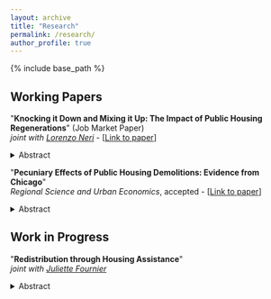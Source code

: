 ```yaml
---
layout: archive
title: "Research"
permalink: /research/
author_profile: true
---
```


{% include base_path %}

Working Papers
------

&quot;**Knocking it Down and Mixing it Up: The Impact of Public Housing Regenerations**&quot; (Job Market Paper) <br > *joint with [Lorenzo Neri](https://lneri.weebly.com/)* - \[[Link to paper](/files/20211105_Blanco_JMP.pdf)\] <details> <summary>Abstract</summary> 
This paper studies the effects of regenerating public housing into mixed-income communities on the local housing market. We exploit a wave of public housing regenerations in London that not only demolish and rebuild existing public housing but also almost double the number of units on-site with new market-rate units. Over a six-year period, we estimate that regenerations significantly raise nearby house prices and rents, although house prices decrease slightly farther away. We also find that they attract higher-income households, increase positive amenities (e.g., cafés, restaurants), and reduce negative amenities (e.g., crime). The results are consistent with strong demand effects concentrated near the buildings and moderate effects from increased supply that persist in the broader area. We provide suggestive evidence that changes in a neighborhood's socioeconomic composition are important to explain price effects: regenerations in low-income areas and those adding a large number of market-rate units lead to larger price increases. Overall, our findings indicate that mixed-income housing can revitalize neighborhoods near decaying public housing, but the supply of new market-rate units can increase unaffordability in low-income neighborhoods. 
</details>

&quot;**Pecuniary Effects of Public Housing Demolitions: Evidence from Chicago**&quot; <br > *Regional Science and Urban Economics*, accepted - \[[Link to paper](https://www.sciencedirect.com/science/article/pii/S0166046222000850)\] 
<details> 
<summary>Abstract</summary> 
This paper studies the effects of public housing on private house prices. I examine the impact of a large and negative housing supply shock caused by the demolition of public housing developments in Chicago in the 1990s and 2000s. Using a synthetic control method based on census tracts in distant parts of the city, I estimate that house prices increased by about 20 percent over a ten-year period in census tracts near the demolitions. A calibration exercise suggests that the upward price pressure associated with reduced housing supply cannot fully explain the observed price effect. This leaves room for a contribution from positive amenities generated by demolitions, which raised the demand for nearby housing units. The estimated importance of amenity effects is, however, sensitive to the way the affected housing market is defined. The results highlight that, while public housing can lead to lower local house prices for unsubsidized households by increasing overall supply, the way in which the public sector supplies housing can impose significant adverse consequences on its neighbors. 
</details>


Work in Progress
------
&quot;**Redistribution through Housing Assistance**&quot; <br > *joint with [Juliette Fournier](https://juliettefournier.site/)* 
<details> 
<summary>Abstract</summary> 
We examine the distributional implications of the shift from public housing to subsidized private housing initiated by the U.S. government over the past few decades. We build a quantitative urban framework where housing assistance complements income taxation to redistribute across workers. We argue that provision of affordable housing involves a trade-off between indirect pecuniary redistribution and direct amenity spin-offs. On the one hand, public housing drives local rents down, while amplifying the spatial concentration of poverty. On the other hand, project- and tenant-based rental assistance enhances the local amenities of subsidized households by promoting mixed-income communities, but pushes private landowners’ rents up. 
</details>

<!--
* &quot;**Redistribution through Housing Assistance**&quot; <br > *joint with [Juliette Fournier](https://juliettefournier.site/)* <br > **Abstract**: We examine the distributional implications of the shift from public housing to subsidized private housing initiated by the U.S. government over the past few decades. We build a quantitative urban framework where housing assistance complements income taxation to redistribute across workers. We argue that provision of affordable housing involves a trade-off between indirect pecuniary redistribution and direct amenity spin-offs. On the one hand, public housing drives local rents down, while amplifying the spatial concentration of poverty. On the other hand, project- and tenant-based rental assistance enhances the local amenities of subsidized households by promoting mixed-income communities, but pushes private landowners’ rents up.

* &quot;**The Impact of Fair Share Housing Policies on Health and Opportunity: Evidence from Massachusetts' Chapter 40B**&quot; <br > *joint with [Noémie Sportiche](https://noemiesportiche.netlify.app/), [David Cutler](https://scholar.harvard.edu/cutler/home), [Madeleine Daepp](http://www.madeleinedaepp.com/), and Erin Graves*
* &quot;**The Impact of New Mixed-Income Housing on NIMBYism: Housing Values, Migration, and Political Participation**&quot; <br > *joint with [Noémie Sportiche](https://noemiesportiche.netlify.app/)*
* &quot;**Price Responses to Affordable Housing under Mandatory Inclusionary Zoning**&quot; <br > *joint with [Lorenzo Neri](https://lneri.weebly.com/)*
-->
